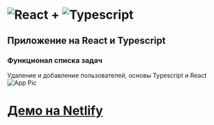 # ![React](https://img.shields.io/badge/-React-333333?style=flat&logo=react) + ![Typescript](https://img.shields.io/badge/-typescript-333333?style=flat&logo=typescript)
## Приложение на React и Typescript
### Функционал списка задач
Удаление и добавление пользователей, основы Typescript и React
![App Pic](https://i.imgur.com/qwLlpUn.png)
# [Демо на Netlify](https://condescending-ptolemy-b636a9.netlify.app/)